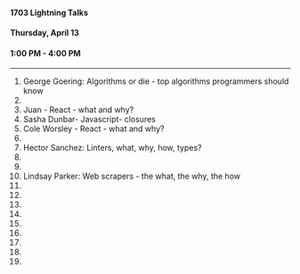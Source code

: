 #### 1703 Lightning Talks
#### Thursday, April 13
#### 1:00 PM - 4:00 PM

-----------------------------------------

1. George Goering: Algorithms or die - top algorithms programmers should know
2.
3. Juan - React - what and why?
4. Sasha Dunbar- Javascript- closures
5. Cole Worsley - React - what and why?
6.
7. Hector Sanchez: Linters, what, why, how, types?
8.
9.
11. Lindsay Parker: Web scrapers - the what, the why, the how
12.
13.
14.
15.
16.
17.
18.
19.
20.

